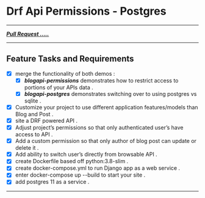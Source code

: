 # Drf Api Permissions - Postgres

---
***[Pull Request .....](https://github.com/mhmadwrekat/drf_api_permissions_postgres/pull/1)***

---
## Feature Tasks and Requirements

- [x] merge the functionality of both demos :
    - [x] ***blogapi-permissions*** demonstrates how to restrict access to portions of your APIs data .
    - [x] ***blogapi-postgres*** demonstrates switching over to using postgres vs sqlite .
- [x] Customize your project to use different application features/models than Blog and Post .
- [x] site a DRF powered API .
- [x]  Adjust project’s permissions so that only authenticated user’s have access to API .
- [x]  Add a custom permission so that only author of blog post can update or delete it .
- [x] Add ability to switch user’s directly from browsable API . 
- [x] create Dockerfile based off python:3.8-slim .
- [x] create docker-compose.yml to run Django app as a web service .
- [x] enter docker-compose up --build to start your site .
- [x] add postgres 11 as a service .     

---
